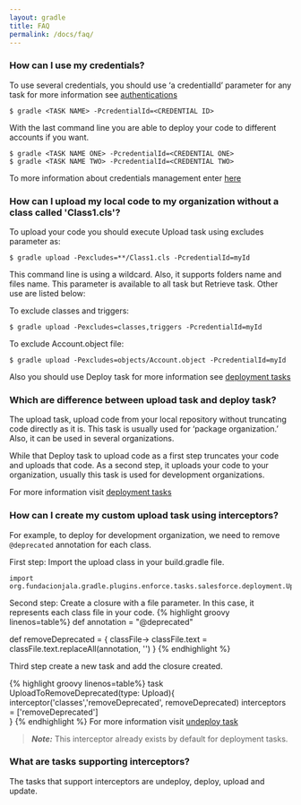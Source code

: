```yaml
---
layout: gradle
title: FAQ
permalink: /docs/faq/
---
```



### How can I use my credentials?

To use several credentials, you should use ‘a credentialId’ parameter for any task for more information see <a href="{{ site.url }}/docs/auth/" target="_blank">authentications</a>

    $ gradle <TASK NAME> -PcredentialId=<CREDENTIAL ID>

With the last command line you are able to deploy your code to different accounts if you want.

    $ gradle <TASK NAME ONE> -PcredentialId=<CREDENTIAL ONE>
    $ gradle <TASK NAME TWO> -PcredentialId=<CREDENTIAL TWO>

To more information  about credentials management enter <a href="{{ site.url }}/docs/credentials/" target="_blank">here</a>

### How can I upload my local code to my organization without a class called 'Class1.cls'?

To upload your code you should execute Upload task using excludes parameter as:

    $ gradle upload -Pexcludes=**/Class1.cls -PcredentialId=myId

This command line is using a wildcard. Also, it supports folders name and files name. This parameter is available to all task but Retrieve task. Other use are listed below:

To exclude classes and triggers:

    $ gradle upload -Pexcludes=classes,triggers -PcredentialId=myId

To exclude Account.object file:

    $ gradle upload -Pexcludes=objects/Account.object -PcredentialId=myId

Also you should use Deploy task for more information see <a href="{{ site.url }}/docs/deployment/" target="_blank">deployment tasks</a>

### Which are difference between upload task and deploy task?


The upload task, upload code from your local repository without truncating code directly as it is. This task is usually used for ‘package organization.’ Also, it can be used in several organizations.

While that Deploy task to upload code as a first step truncates your code and uploads that code. As a second step, it uploads  your code to your organization, usually this task is used for development organizations.

For more information visit <a href="{{ site.url }}/docs/deployment/" target="_blank">deployment tasks</a>

### How can I create my custom upload task using interceptors?

For example, to deploy for development organization, we need to remove ``` @deprecated ``` annotation for each class.

First step: Import the upload class in your build.gradle  file.
``` 
import org.fundacionjala.gradle.plugins.enforce.tasks.salesforce.deployment.Upload
```

Second step: Create a closure with a file parameter. In this case, it represents each class file in your code.
{% highlight groovy linenos=table%}
def annotation = "@deprecated"

def removeDeprecated = { classFile->
 classFile.text = classFile.text.replaceAll(annotation, '')
 }
{% endhighlight %}

Third step create a new task and add the closure created.

{% highlight groovy linenos=table%}
task UploadToRemoveDeprecated(type: Upload){
 interceptor('classes','removeDeprecated', removeDeprecated)
 interceptors = ['removeDeprecated']    
}
{% endhighlight %}
For more information visit <a href="{{ site.url }}/docs/undeploy/#undeploy-task-using-interceptors" target="_blank">undeploy task</a>

>***Note:*** This interceptor already exists by default for deployment tasks.

### What are tasks supporting interceptors?

The tasks that support interceptors are undeploy, deploy, upload and update.
